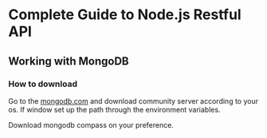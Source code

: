 # Complete Guide to Node.js Restful API

## Working with MongoDB

### How to download
Go to the [mongodb.com](mongodb.com) and download community server according to your os. If window set up the path through the environment variables.

Download mongodb compass on your preference.
